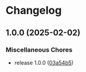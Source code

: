 # Changelog

## 1.0.0 (2025-02-02)


### Miscellaneous Chores

* release 1.0.0 ([03a54b5](https://github.com/soerenschneider/alert-forge/commit/03a54b507f1dafab37611b7f2a8bf3b9fcfe6335))
